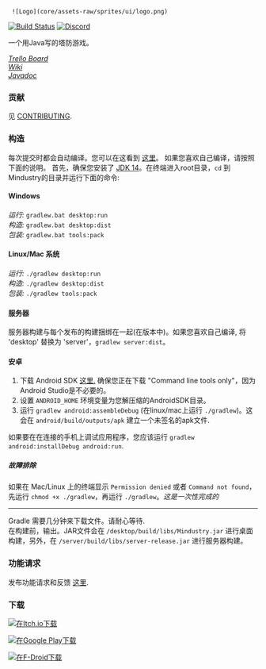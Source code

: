 	 ![Logo](core/assets-raw/sprites/ui/logo.png)

 [![Build Status](https://travis-ci.org/Anuken/Mindustry.svg?branch=master)](https://travis-ci.org/Anuken/Mindustry) 
 [![Discord](https://img.shields.io/discord/391020510269669376.svg)](https://discord.gg/mindustry)  

 一个用Java写的塔防游戏。

 _[Trello Board](https://trello.com/b/aE2tcUwF/mindustry-40-plans)_  
 _[Wiki](https://mindustrygame.github.io/wiki)_  
 _[Javadoc](https://mindustrygame.github.io/docs/)_ 

 ### 贡献

 见 [CONTRIBUTING](CONTRIBUTING.md).

 ### 构造

 每次提交时都会自动编译。您可以在这看到 [这里](https://github.com/Anuken/MindustryBuilds/releases)。
 如果您喜欢自己编译，请按照下面的说明。
 首先，确保您安装了 [JDK 14](https://adoptopenjdk.net/)。在终端进入root目录，`cd` 到Mindustry的目录并运行下面的命令:

 #### Windows

 _运行:_ `gradlew.bat desktop:run`  
 _构造:_ `gradlew.bat desktop:dist`  
 _包装:_ `gradlew.bat tools:pack`

 #### Linux/Mac 系统

 _运行:_ `./gradlew desktop:run`  
 _构造:_ `./gradlew desktop:dist`  
 _包装:_ `./gradlew tools:pack`

 #### 服务器

 服务器构建与每个发布的构建捆绑在一起(在版本中)。如果您喜欢自己编译, 将 'desktop' 替换为 'server'，`gradlew server:dist`。

 #### 安卓

 1. 下载 Android SDK [这里.](https://developer.android.com/studio#downloads) 确保您正在下载 "Command line tools only"，因为Android Studio是不必要的。
 2. 设置 `ANDROID_HOME` 环境变量为您解压缩的AndroidSDK目录。
 3. 运行 `gradlew android:assembleDebug` (在linux/mac上运行 `./gradlew`)。这会在 `android/build/outputs/apk` 建立一个未签名的apk文件.

 如果要在在连接的手机上调试应用程序，您应该运行 `gradlew android:installDebug android:run`.

 ##### 故障排除

 如果在 Mac/Linux 上的终端显示 `Permission denied` 或者 `Command not found`，先运行 `chmod +x ./gradlew`，再运行 `./gradlew`。*这是一次性完成的*

 ---

 Gradle 需要几分钟来下载文件。请耐心等待. <br>
 在构建前，输出。JAR文件会在 `/desktop/build/libs/Mindustry.jar` 进行桌面构建，另外，在 `/server/build/libs/server-release.jar` 进行服务器构建。

 ### 功能请求

 发布功能请求和反馈 [这里](https://github.com/Anuken/Mindustry-Suggestions/issues/new/choose).

 ### 下载

 [<img src="https://static.itch.io/images/badge.svg"
      alt="在Itch.io下载"
      height="60">](https://anuke.itch.io/mindustry)

 [<img src="https://play.google.com/intl/en_us/badges/images/generic/en-play-badge.png"
      alt="在Google Play下载"
      height="80">](https://play.google.com/store/apps/details?id=io.anuke.mindustry)

 [<img src="https://fdroid.gitlab.io/artwork/badge/get-it-on.png"
      alt="在F-Droid下载"
      height="80">](https://f-droid.org/packages/io.anuke.mindustry/)
